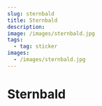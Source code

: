 ```yaml
---
slug: sternbald
title: Sternbald
description:
image: /images/sternbald.jpg
tags:
  - tag: sticker
images:
  - /images/sternbald.jpg
---
```


# Sternbald
